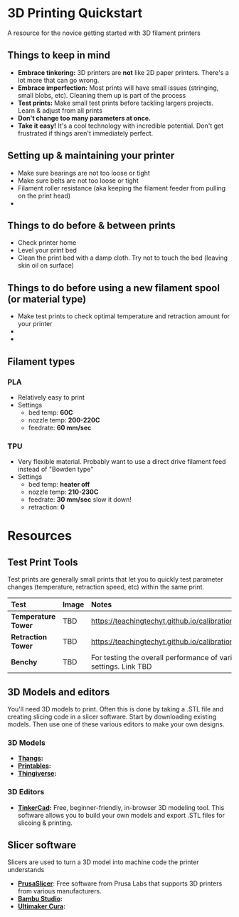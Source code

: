 # 3D Printing Quickstart
A resource for the novice getting started with 3D filament printers

## Things to keep in mind
- **Embrace tinkering:** 3D printers are **not** like 2D paper printers. There's a lot more that can go wrong. 
- **Embrace imperfection:** Most prints will have small issues (stringing, small blobs, etc). Cleaning them up is part of the process
- **Test prints:** Make small test prints before tackling largers projects. Learn & adjust from all prints
- **Don't change too many parameters at once.**
- **Take it easy!** It's a cool technology with incredible potential. Don't get frustrated if things aren't immediately perfect.

## Setting up & maintaining your printer
- Make sure bearings are not too loose or tight
- Make sure belts are not too loose or tight
- Filament roller resistance (aka keeping the filament feeder from pulling on the print head)
- 

## Things to do before & between prints
- Check printer home
- Level your print bed
- Clean the print bed with a damp cloth. Try not to touch the bed (leaving skin oil on surface)


## Things to do before using a new filament spool (or material type)
- Make test prints to check optimal temperature and retraction amount for your printer
-   
- 

## Filament types
### PLA
- Relatively easy to print
- Settings
  - bed temp: **60C**
  - nozzle temp: **200-220C**
  - feedrate: **60 mm/sec**

### TPU
- Very flexible material. Probably want to use a direct drive filament feed instead of "Bowden type"
- Settings
  - bed temp: **heater off**
  - nozzle temp: **210-230C**
  - feedrate: **30 mm/sec** slow it down!
  - retraction: **0**



# Resources
## Test Print Tools
Test prints are generally small prints that let you to quickly test parameter changes (temperature, retraction speed, etc) within the same print.

| Test  | Image |  Notes |
| :---- | ----- | :----- |
| **Temperature Tower**   | TBD | https://teachingtechyt.github.io/calibration.html#temp|
| **Retraction Tower**    | TBD | https://teachingtechyt.github.io/calibration.html#retraction|
| **Benchy**              | TBD | For testing the overall performance of various printers settings. Link TBD|


## 3D Models and editors
You'll need 3D models to print. Often this is done by taking a .STL file and creating slicing code in a slicer software. Start by downloading existing models. Then use one of these various editors to make your own designs.

### 3D Models
- **[Thangs](https://thangs.com/):**
- **[Printables](https://www.printables.com/model):**
- **[Thingiverse](https://www.thingiverse.com/):**

### 3D Editors
- **[TinkerCad](https://www.tinkercad.com/):** Free, beginner-friendly, in-browser 3D modeling tool. This software allows you to build your own models and export .STL files for slicoing & printing.


## Slicer software
Slicers are used to turn a 3D model into machine code the printer understands
- **[PrusaSlicer](https://www.prusa3d.com/page/prusaslicer_424/)**: Free software from Prusa Labs that supports 3D printers from various manufacturers. 
- **[Bambu Studio](https://bambulab.com/en-us/download/studio):** 
- **[Ultimaker Cura](https://ultimaker.com/software/ultimaker-cura/):**
